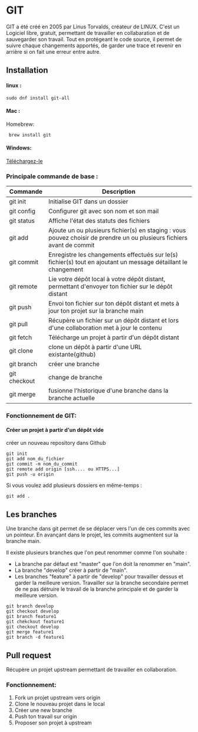 # GIT
GIT a été créé en 2005 par Linus Torvalds, créateur de LINUX. 
C'est un Logiciel libre, gratuit, permettant de travailler en collabaration et de sauvegarder son travail. Tout en protégeant le code source, il permet de suivre chaque changements apportés, de garder une trace et revenir en arrière si on fait une erreur entre autre.


## Installation
#### linux : 
```
sudo dnf install git-all
```
#### Mac : 
  Homebrew:
 ```
  brew install git
 ```
#### Windows: 
[Téléchargez-le](https://git-scm.com/download/win)

### Principale commande de base :

| Commande | Description |
| ---- | ---- |
| git init | Initialise GIT dans un dossier|
| git config| Configurer git avec son nom et son mail |
| git status | Affiche l'état des statuts des fichiers|
| git add | Ajoute un ou plusieurs fichier(s) en staging : vous pouvez choisir de prendre un ou plusieurs fichiers avant de commit|
| git commit | Enregistre les changements effectués sur le(s) fichier(s) tout en ajoutant un message détaillant le changement|
| git remote | Lie votre dépôt local à votre dépôt distant, permettant d'envoyer ton fichier sur le dépôt distant|
| git push | Envoi ton fichier sur ton dépôt distant et mets à jour ton projet sur la branche main |
| git pull |  Récupère un fichier sur un dépôt distant et lors d'une collaboration met à jour le contenu|
| git fetch | Télécharge un projet à partir d'un dépôt distant |
| git clone | clone un dépôt à partir d'une URL existante(github) |
| git branch | créer une branche |
| git checkout | change de branche |
| git merge | fusionne l'historique d'une branche dans la branche actuelle|


### Fonctionnement de GIT:


#### Créer un projet à partir d'un dépôt vide
 créer un nouveau repository dans Github
```
git init 
git add nom_du_fichier
git commit -m nom_du_commit 
git remote add origin [ssh.... ou HTTPS...] 
git push -u origin 
```
Si vous voulez add plusieurs dossiers en même-temps :
```
git add .
```

## Les branches 
Une branche dans git permet de se déplacer vers l'un de ces commits avec un pointeur. En avançant dans le projet, les commits augmentent sur la branche main.

Il existe plusieurs branches que l'on peut renommer comme l'on souhaite :  
- La branche par défaut est "master" que l'on doit la renommer en "main". 
- La branche "develop" créer à partir de "main".
- Les branches "feature" à partir de "develop" pour travailler dessus et garder la meilleure version. 
Travailler sur la branche secondaire permet de ne pas détruire le travail de la branche principale et de garder la meilleure version.


 

```
git branch develop 
git checkout develop 
git branch feature1 
git chekckout feature1 
git checkout develop 
git merge feature1 
git branch -d feature1 
```

## Pull request
Récupère un projet upstream permettant de travailler en collaboration.
### Fonctionnement:
1) Fork un projet upstream vers origin
2) Clone le nouveau projet dans le local
3) Créer une new branche
4) Push ton travail sur origin
5) Proposer son projet à upstream

